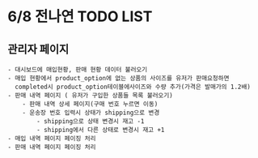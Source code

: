 # 6/8 전나연 TODO LIST
## 관리자 페이지
	- 대시보드에 매입현황, 판매 현황 데이터 불러오기
 	- 매입 현황에서 product_option에 없는 상품의 사이즈를 유저가 판매요청하면
  	  completed시 product_option테이블에사이즈와 수량 추가(가격은 발매가의 1.2배)
	- 판매 내역 페이지 ( 유저가 구입한 상품들 목록 불러오기)
 		- 판매 내역 상세 페이지(구매 번호 누르면 이동)
   		- 운송장 번호 입력시 상태가 shipping으로 변경
     		- shipping으로 상태 변경시 재고 -1
       		- shipping에서 다른 상태로 변경시 재고 +1
	- 매입 내역 페이지 페이징 처리
	- 판매 내역 페이지 페이징 처리
